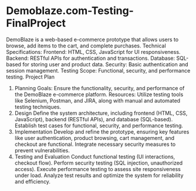 # Demoblaze.com-Testing-FinalProject
DemoBlaze is a web-based e-commerce prototype that allows users to browse, add items to the cart, and complete purchases.
Technical Specifications:
Frontend: HTML, CSS, JavaScript for UI responsiveness.
Backend: RESTful APIs for authentication and transactions.
Database: SQL-based for storing user and product data.
Security: Basic authentication and session management.
Testing Scope: Functional, security, and performance testing.
Project Plan
1. Planning
Goals: Ensure the functionality, security, and performance of the DemoBlaze e-commerce platform.
Resources: Utilize testing tools like Selenium, Postman, and JIRA, along with manual and automated testing techniques.
2. Design
Define the system architecture, including frontend (HTML, CSS, JavaScript), backend (RESTful APIs), and database (SQL-based).
Establish test cases for functional, security, and performance testing.
3. Implementation
Develop and refine the prototype, ensuring key features like user authentication, product browsing, cart management, and checkout are functional.
Integrate necessary security measures to prevent vulnerabilities.
4. Testing and Evaluation
Conduct functional testing (UI interactions, checkout flow).
Perform security testing (SQL injection, unauthorized access).
Execute performance testing to assess site responsiveness under load.
Analyze test results and optimize the system for reliability and efficiency.
